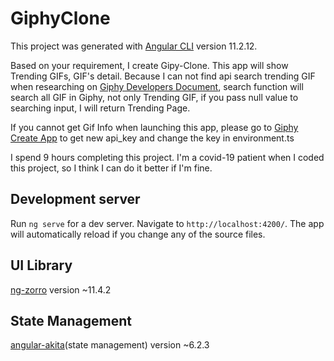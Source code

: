 # GiphyClone

This project was generated with [Angular CLI](https://github.com/angular/angular-cli) version 11.2.12.

Based on your requirement, I create Gipy-Clone. This app will show Trending GIFs, GIF's detail. Because I can not find api search trending GIF when researching on [Giphy Developers Document](https://developers.giphy.com/), search function will search all GIF in Giphy, not only Trending GIF, if you pass null value to searching input, I will return Trending Page. 

If you cannot get Gif Info when launching this app, please go to [Giphy Create App](https://developers.giphy.com/dashboard/?create=true) to get new api_key and change the key in environment.ts

I spend 9 hours completing this project. I'm a covid-19 patient when I coded this project, so I think I can do it better if I'm fine.

## Development server

Run `ng serve` for a dev server. Navigate to `http://localhost:4200/`. The app will automatically reload if you change any of the source files.

## UI Library

[ng-zorro](https://ng.ant.design/) version ~11.4.2

## State Management

[angular-akita](https://datorama.github.io/akita/docs/installation)(state management) version ~6.2.3
